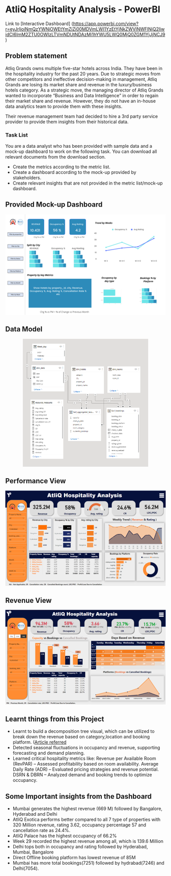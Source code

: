 # AtliQ Hospitality Analysis - PowerBI

Link to [Interactive Dashboard] (https://app.powerbi.com/view?r=eyJrIjoiNmQzYWNiOWEtYmZiZi00MDVmLWI1YzEtYjNkZWVlNWFlNjQ2IiwidCI6ImM2ZTU0OWIzLTVmNDUtNDAzMi1hYWU5LWQ0MjQ0ZGM1YjJjNCJ9)


## Problem statement

Atliq Grands owns multiple five-star hotels across India. They have been in the hospitality industry for the past 20 years. Due to strategic moves from other competitors and ineffective decision-making in management, Atliq Grands are losing its market share and revenue in the luxury/business hotels category. As a strategic move, the managing director of Atliq Grands wanted to incorporate “Business and Data Intelligence” in order to regain their market share and revenue. However, they do not have an in-house data analytics team to provide them with these insights.

Their revenue management team had decided to hire a 3rd party service provider to provide them insights from their historical data.

### Task List

You are a data analyst who has been provided with sample data and a mock-up dashboard to work on the following task. You can download all relevant documents from the download section.

- Create the metrics according to the metric list. 
- Create a dashboard according to the mock-up provided by stakeholders. 
- Create relevant insights that are not provided in the metric list/mock-up dashboard.

## Provided Mock-up Dashboard
<p align="center">
    <img src="https://github.com/Naveen-S6/AtliQ_Hospitality_Analysis_PowerBI/blob/main/Dataset/mock%20up%20dashboard_atliq%20grands.png" width="600">
</p>


## Data Model

<p align="center">
    <img src='https://github.com/Naveen-S6/AtliQ_Hospitality_Analysis_PowerBI/blob/main/resources/data_model.png' height="400">
</p>


## Performance View

<p align="center">
    <img src='https://github.com/Naveen-S6/AtliQ_Hospitality_Analysis_PowerBI/blob/main/resources/overall_view.png' width="600">
</p>

## Revenue View

<p align="center">
    <img src='https://github.com/Naveen-S6/AtliQ_Hospitality_Analysis_PowerBI/blob/main/resources/monthly_view.png' width="600">
</p>

## Learnt things from this Project 
- Learnt to build a decomposition tree visual, which can be utilized to break down the revenue based on category,location and booking platform. ([Article referred](https://learn.microsoft.com/en-us/power-bi/visuals/power-bi-visualization-decomposition-tree)
- Detected seasonal fluctuations in occupancy and revenue, supporting forecasting and demand planning.
- Learned critical hospitality metrics like:
   Revenue per Available Room (RevPAR) – Assessed profitability based on room availability.
   Average Daily Rate (ADR) – Evaluated pricing strategies and revenue potential.
   DSRN & DBRN – Analyzed demand and booking trends to optimize occupancy.

## Some Important insights from the Dashboard

- Mumbai generates the highest revenue (669 M) followed by Bangalore, Hyderabad and Delhi
- AtliQ Exotica performs better compared to all 7 type of properties with 320 Million revenue, rating 3.62, occupancy percentage 57 and cancellation rate as 24.4%.
- AtliQ Palace has the highest occupancy of 66.2%
- Week 29 recorded the highest revenue among all, which is 139.6 Million
- Delhi tops both in occupancy and rating followed by Hyderabad, Mumbai, Bangalore
- Direct Offline booking platform has lowest revenue of 85M
- Mumbai has more total bookings(7251) followed by hydrabad(7246) and Delhi(7054).


